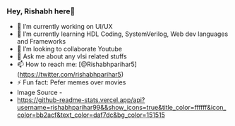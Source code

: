 ### Hey, Rishabh here👋

- 🔭 I’m currently working on UI/UX
- 🌱 I’m currently learning HDL Coding, SystemVerilog, Web dev languages and Frameworks
- 👯 I’m looking to collaborate Youtube
- 💬 Ask me about any vlsi related stuffs
- 📫 How to reach me: [@Rishabhparihar5] (https://twitter.com/rishabhparihar5)
- ⚡ Fun fact: Pefer memes over movies
- Image Source -
- https://github-readme-stats.vercel.app/api?username=rishabhparihar99&&show_icons=true&title_color=ffffff&icon_color=bb2acf&text_color=daf7dc&bg_color=151515
